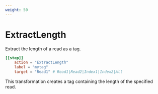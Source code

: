 ```yaml
---
weight: 50
---
```


# ExtractLength

Extract the length of a read as a tag.

```toml
[[step]]
    action = "ExtractLength"
    label = "mytag"
    target = "Read1" # Read1|Read2|Index1|Index2|All
```

This transformation creates a tag containing the length of the specified read.